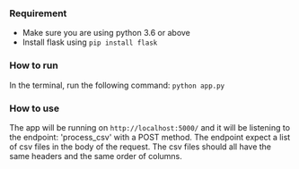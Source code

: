 ### Requirement

- Make sure you are using python 3.6 or above
- Install flask using `pip install flask`

### How to run

In the terminal, run the following command: `python app.py`

### How to use

The app will be running on `http://localhost:5000/` and it will be listening to the endpoint: 'process_csv' with a POST method.
The endpoint expect a list of csv files in the body of the request. The csv files should all have the same headers and the same order of columns.
